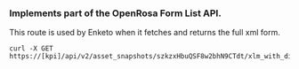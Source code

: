 ### Implements part of the OpenRosa Form List API.
This route is used by Enketo when it fetches and returns the full xml form.

```shell
curl -X GET https://[kpi]/api/v2/asset_snapshots/szkzxHbuQSF8w2bhN9CTdt/xlm_with_disclaimer.xml
```
